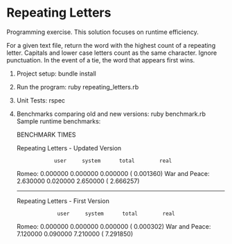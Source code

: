 # Repeating Letters

Programming exercise. This solution focuses on runtime efficiency.

For a given text file, return the word with the highest count of a repeating letter. Capitals and lower case letters count as the same character. Ignore punctuation. In the event of a tie, the word that appears first wins.

1. Project setup: bundle install

2. Run the program: ruby repeating_letters.rb

3. Unit Tests: rspec

4. Benchmarks comparing old and new versions: ruby benchmark.rb
   Sample runtime benchmarks:

    BENCHMARK TIMES

    Repeating Letters - Updated Version

                   user     system      total        real
    Romeo:         0.000000   0.000000   0.000000 (  0.001360)
    War and Peace: 2.630000   0.020000   2.650000 (  2.666257)

    ------------------------

    Repeating Letters - First Version

                    user     system      total        real
    Romeo:          0.000000   0.000000   0.000000 (  0.000302)
    War and Peace:  7.120000   0.090000   7.210000 (  7.291850)
